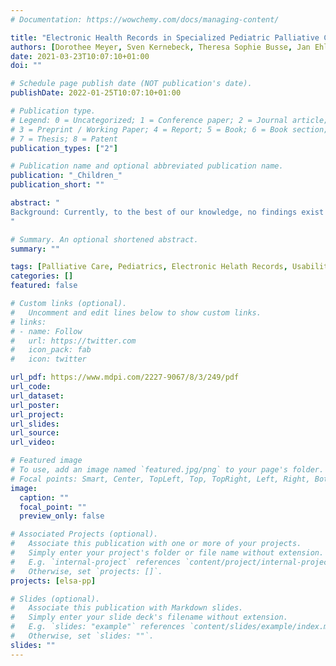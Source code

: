 ```yaml
---
# Documentation: https://wowchemy.com/docs/managing-content/

title: "Electronic Health Records in Specialized Pediatric Palliative Care: A Qualitative Needs Assessment among Professionals Experienced and Inexperienced in Electronic Documentation"
authors: [Dorothee Meyer, Sven Kernebeck, Theresa Sophie Busse, Jan Ehlers, julia, boris, larissa]
date: 2021-03-23T10:07:10+01:00
doi: ""

# Schedule page publish date (NOT publication's date).
publishDate: 2022-01-25T10:07:10+01:00

# Publication type.
# Legend: 0 = Uncategorized; 1 = Conference paper; 2 = Journal article;
# 3 = Preprint / Working Paper; 4 = Report; 5 = Book; 6 = Book section;
# 7 = Thesis; 8 = Patent
publication_types: ["2"]

# Publication name and optional abbreviated publication name.
publication: "_Children_"
publication_short: ""

abstract: "
Background: Currently, to the best of our knowledge, no findings exist concerning the needs of professionals in specialized pediatric palliative care (PPC) regarding electronic health records (EHRs). Several studies have highlighted benefits concerning the use of EHRs in pediatrics. However, usability is strongly affected by the degree of adaptivity to the context of application. The aim of this study is to examine the needs of professionals concerning an EHR in the specialized PPC inpatient and outpatient settings. Methods: A qualitative research design was chosen to address the complex aspects of user demands. Focus group interviews and semi-structured one-on-one interviews were conducted with PPC professionals. _N_ = 23 participants from inpatient and _N_ = 11 participants from outpatient settings of specialized PPC representing various professions took part in the study. Results: The findings could be grouped into four categories: (1) attitude towards the current methods of documentation, (2) attitude towards electronic documentation in general, (3) general requirements for an EHR, and (4) content requirements for an EHR. Conclusions: Professionals in specialized PPC expect and experience many benefits of using electronic documentation. Their requirements for an EHR for inpatient and outpatient settings of PPC are largely consistent with EHRs for pediatrics. However, individual specifications and adaptations are necessary for this particular setting.
"

# Summary. An optional shortened abstract.
summary: ""

tags: [Palliative Care, Pediatrics, Electronic Helath Records, Usability, Demand Analysis]
categories: []
featured: false

# Custom links (optional).
#   Uncomment and edit lines below to show custom links.
# links:
# - name: Follow
#   url: https://twitter.com
#   icon_pack: fab
#   icon: twitter

url_pdf: https://www.mdpi.com/2227-9067/8/3/249/pdf
url_code:
url_dataset:
url_poster:
url_project:
url_slides:
url_source:
url_video:

# Featured image
# To use, add an image named `featured.jpg/png` to your page's folder. 
# Focal points: Smart, Center, TopLeft, Top, TopRight, Left, Right, BottomLeft, Bottom, BottomRight.
image:
  caption: ""
  focal_point: ""
  preview_only: false

# Associated Projects (optional).
#   Associate this publication with one or more of your projects.
#   Simply enter your project's folder or file name without extension.
#   E.g. `internal-project` references `content/project/internal-project/index.md`.
#   Otherwise, set `projects: []`.
projects: [elsa-pp]

# Slides (optional).
#   Associate this publication with Markdown slides.
#   Simply enter your slide deck's filename without extension.
#   E.g. `slides: "example"` references `content/slides/example/index.md`.
#   Otherwise, set `slides: ""`.
slides: ""
---
```

